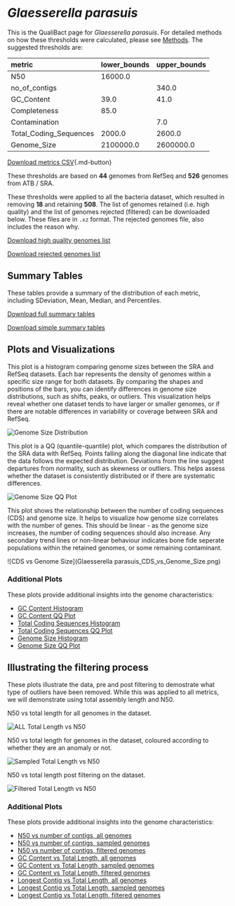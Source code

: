 # *Glaesserella parasuis*

This is the QualiBact page for *Glaesserella parasuis*. For detailed methods on how these thresholds were calculated, please see [Methods](../../methods.md).
The suggested thresholds are: 

| metric                 | lower_bounds   | upper_bounds   |
|:-----------------------|:---------------|:---------------|
| N50                    | 16000.0        |                |
| no_of_contigs          |                | 340.0          |
| GC_Content             | 39.0           | 41.0           |
| Completeness           | 85.0           |                |
| Contamination          |                | 7.0            |
| Total_Coding_Sequences | 2000.0         | 2600.0         |
| Genome_Size            | 2100000.0      | 2600000.0      |

[Download metrics CSV](Glaesserella_parasuis_metrics.csv){.md-button}


These thresholds are based on **44** genomes from RefSeq and **526** genomes from ATB / SRA.

These thresholds were applied to all the bacteria dataset, which resulted in removing **18** and retaining **508**.
The list of genomes retained (i.e. high quality) and the list of genomes rejected (filtered) can be downloaded below. These files are in `.xz` format. The rejected genomes file, also includes the reason why.

[Download high quality genomes list](Glaesserella_parasuis_high_quality_genomes.csv.xz)


[Download rejected genomes list](Glaesserella_parasuis_filtered_out_genomes.csv.xz)



## Summary Tables
These tables provide a summary of the distribution of each metric, including SDeviation, Mean, Median, and Percentiles.

[Download full summary tables](summary.csv)

[Download simple summary tables](selected_summary.csv)

## Plots and Visualizations

This plot is a histogram comparing genome sizes between the SRA and RefSeq datasets. Each bar represents the density of genomes within a specific size range for both datasets. By comparing the shapes and positions of the bars, you can identify differences in genome size distributions, such as shifts, peaks, or outliers. This visualization helps reveal whether one dataset tends to have larger or smaller genomes, or if there are notable differences in variability or coverage between SRA and RefSeq.

![Genome Size Distribution](Genome_Size_refseq_histogram_kde.png)

This plot is a QQ (quantile-quantile) plot, which compares the distribution of the SRA data with RefSeq. Points falling along the diagonal line indicate that the data follows the expected distribution. Deviations from the line suggest departures from normality, such as skewness or outliers. This helps assess whether the dataset is consistently distributed or if there are systematic differences.

![Genome Size QQ Plot](Genome_Size_refseq_qqplot.png)

This plot shows the relationship between the number of coding sequences (CDS) and genome size. It helps to visualize how genome size correlates with the number of genes. This should be linear - as the genome size increases, the number of coding sequences should also increase. Any secondary trend lines or non-linear behaviour indicates bone fide seperate populations within the retained genomes, or some remaining contaminant. 

![CDS vs Genome Size](Glaesserella parasuis_CDS_vs_Genome_Size.png)

### Additional Plots

These plots provide additional insights into the genome characteristics:

- [GC Content Histogram](GC_Content_refseq_histogram_kde.png)
- [GC Content QQ Plot](GC_Content_refseq_qqplot.png)
- [Total Coding Sequences Histogram](Total_Coding_Sequences_refseq_histogram_kde.png)
- [Total Coding Sequences QQ Plot](Total_Coding_Sequences_refseq_qqplot.png)
- [Genome Size Histogram](Genome_Size_refseq_histogram_kde.png)
- [Genome Size QQ Plot](Genome_Size_refseq_qqplot.png)
## Illustrating the filtering process
These plots illustrate the data, pre and post filtering to demostrate what type of outliers have been removed. While this was applied to all metrics, we will demonstrate using total assembly length and N50.

N50 vs total length for all genomes in the dataset.

![ALL Total Length vs N50](Glaesserella_parasuis_all_total_length_N50.png)

N50 vs total length for genomes in the dataset, coloured according to whether they are an anomaly or not.

![Sampled Total Length vs N50](Glaesserella_parasuis_sample_total_length_N50.png)

N50 vs total length post filtering on the dataset.

![Filtered Total Length vs N50](Glaesserella_parasuis_filt_total_length_N50.png)

### Additional Plots

These plots provide additional insights into the genome characteristics:

- [N50 vs number of contigs, all genomes](Glaesserella_parasuis_all_N50_number.png)
- [N50 vs number of contigs, sampled genomes](Glaesserella_parasuis_sample_N50_number.png)
- [N50 vs number of contigs, filtered genomes](Glaesserella_parasuis_filt_N50_number.png)
- [GC Content vs Total Length, all genomes](Glaesserella_parasuis_all_total_length_GC_Content.png)
- [GC Content vs Total Length, sampled genomes](Glaesserella_parasuis_sample_total_length_GC_Content.png)
- [GC Content vs Total Length, filtered genomes](Glaesserella_parasuis_filt_total_length_GC_Content.png)
- [Longest Contig vs Total Length, all genomes](Glaesserella_parasuis_all_total_length_longest.png)
- [Longest Contig vs Total Length, sampled genomes](Glaesserella_parasuis_sample_total_length_longest.png)
- [Longest Contig vs Total Length, filtered genomes](Glaesserella_parasuis_filt_total_length_longest.png)

